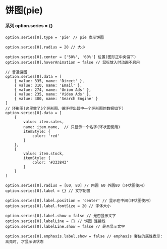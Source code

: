 # 饼图(pie)

#### 系列 option.series = {}
    option.series[0].type = 'pie' // pie 表示饼图

    option.series[0].radius = 20 // 大小

    option.series[0].center = ['50%', '60%'] 位置(图形正中央偏下)
    option.series[0].hoverAnimation = false // 鼠标放入时动画不启用
    
    // 普通饼图
    option.series[0].data = [
        { value: 335, name: 'Direct' },
        { value: 310, name: 'Email' },
        { value: 274, name: 'Union Ads' },
        { value: 235, name: 'Video Ads' },
        { value: 400, name: 'Search Engine' }
    ]
    // 环形图(这里做了5个环形图，循环得出其中一个环形图的数据如下)
    option.series[0].data = [
        { 
            value: item.sales,
            name: item.name,  // 只显示一个名字(环状图使用)
            itemStyle: {
                color: 'red'
            }
        },
        { 
            value: item.stock, 
            itemStyle: {
                color: '#333843'
            }
        }
    ]

    option.series[0].radius = [60, 80] // 内圆 60 外圆80 (环状图使用)
    option.series[0].label = {} // 文字配置

    option.series[0].label.position = 'center' // 显示在中间(环状图使用)
    option.series[0].label.fontSize = 20 // 字体大小

    option.series[0].label.show = false // 是否显示文字
    option.series[0].labelLine = {} // 饼图 连接线
    option.series[0].labelLine.show = false // 是否显示文字

    option.series[0].emphasis.label.show = false // emphasis 套住的属性表示: 高亮时, 才显示该状态


